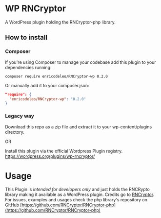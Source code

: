 # WP RNCryptor

A WordPress plugin holding the RNCryptor-php library.

## How to install

### Composer

If you're using Composer to manage your codebase add this plugin to your dependencies running:

`composer require enricodeleo/RNCryptor-wp 0.2.0`

Or manually add it to your composer.json:

```JSON
"require": {
  "enricodeleo/RNCryptor-wp": "0.2.0"
}
```

### Legacy way

Download this repo as a zip file and extract it
to your wp-content/plugins directory.

OR

Install this plugin via the official Wordpress Plugin registry. https://wordpress.org/plugins/wp-rncryptor/

# Usage

This Plugin is _intended for developers only_ and just holds the RNCRypto library making it available as a WordPress plugin.
Credits go to [RNCryptor](https://github.com/RNCryptor). For issues, examples and usages check the php library's repository on GitHub [https://github.com/RNCryptor/RNCryptor-php](https://github.com/RNCryptor/RNCryptor-php)
